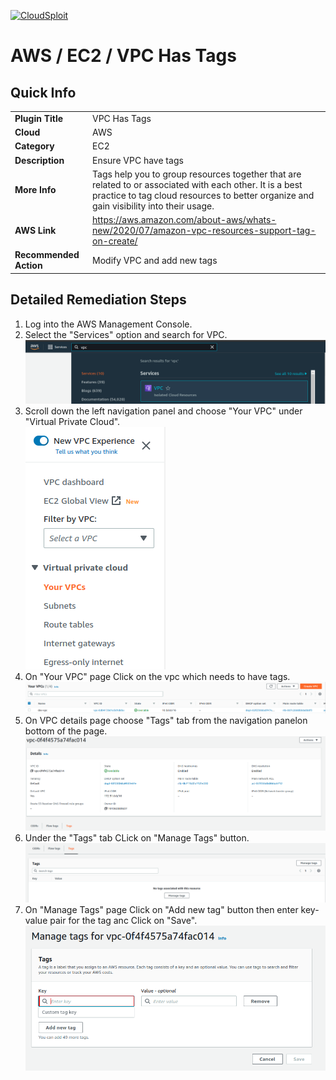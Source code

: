[![CloudSploit](https://cloudsploit.com/img/logo-new-big-text-100.png "CloudSploit")](https://cloudsploit.com)

# AWS / EC2 / VPC Has Tags

## Quick Info

| | |
|-|-|
| **Plugin Title** | VPC Has Tags |
| **Cloud** | AWS |
| **Category** | EC2 |
| **Description** | Ensure VPC have tags |
| **More Info** | Tags help you to group resources together that are related to or associated with each other. It is a best practice to tag cloud resources to better organize and gain visibility into their usage. |
| **AWS Link** | https://aws.amazon.com/about-aws/whats-new/2020/07/amazon-vpc-resources-support-tag-on-create/ |
| **Recommended Action** | Modify VPC and add new tags |

## Detailed Remediation Steps

1. Log into the AWS Management Console.
2. Select the "Services" option and search for VPC. </br> <img src="/resources/aws/ec2/vpc-has-tags/step2.png"/>
3. Scroll down the left navigation panel and choose "Your VPC" under "Virtual Private Cloud". </br> <img src="/resources/aws/ec2/vpc-has-tags/step3.png"/>
4. On "Your VPC" page Click on the vpc which needs to have tags.</br>  <img src="/resources/aws/ec2/vpc-has-tags/step4.png"/>
5. On VPC details page choose "Tags" tab from the navigation panelon bottom of the page. </br> <img src="/resources/aws/ec2/vpc-has-tags/step5.png"/>
6. Under the "Tags" tab CLick on "Manage Tags" button. </br>  <img src="/resources/aws/ec2/vpc-has-tags/step6.png"/>
7. On "Manage Tags" page Click on "Add new tag" button then enter key-value pair for the tag anc Click on "Save".</br> <img src="/resources/aws/ec2/vpc-has-tags/step7.png"/>

